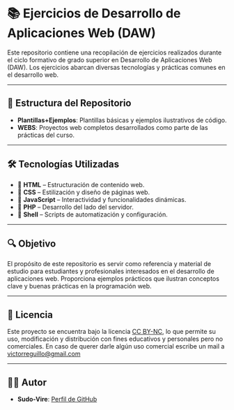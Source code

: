 # 📚 Ejercicios de Desarrollo de Aplicaciones Web (DAW)

Este repositorio contiene una recopilación de ejercicios realizados durante el ciclo formativo de grado superior en Desarrollo de Aplicaciones Web (DAW). Los ejercicios abarcan diversas tecnologías y prácticas comunes en el desarrollo web.

---

## 📁 Estructura del Repositorio

- **Plantillas+Ejemplos**: Plantillas básicas y ejemplos ilustrativos de código.
- **WEBS**: Proyectos web completos desarrollados como parte de las prácticas del curso.

---

## 🛠️ Tecnologías Utilizadas

- 🧱 **HTML** – Estructuración de contenido web.
- 🎨 **CSS** – Estilización y diseño de páginas web.
- 🧠 **JavaScript** – Interactividad y funcionalidades dinámicas.
- 🐘 **PHP** – Desarrollo del lado del servidor.
- 🐚 **Shell** – Scripts de automatización y configuración.

---

## 🔍 Objetivo

El propósito de este repositorio es servir como referencia y material de estudio para estudiantes y profesionales interesados en el desarrollo de aplicaciones web. Proporciona ejemplos prácticos que ilustran conceptos clave y buenas prácticas en la programación web.

---

## 📄 Licencia

Este proyecto se encuentra bajo la licencia [CC BY-NC](LICENSE), lo que permite su uso, modificación y distribución con fines educativos y personales pero no comerciales.
En caso de querer darle algún uso comercial escribe un mail a victorreguillo@gmail.com

---

## 🙋‍♂️ Autor

- **Sudo-Vire**: [Perfil de GitHub](https://github.com/Sudo-Vire)
